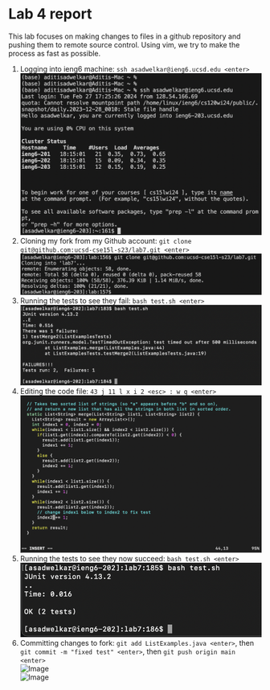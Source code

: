# Lab 4 report

This lab focuses on making changes to files in a github repository and pushing them to remote source control. Using vim, we try to make the process as fast as possible. 

1. Logging into ieng6 machine: `ssh asadwelkar@ieng6.ucsd.edu <enter>`  
![Image](login.png)  
2. Cloning my fork from my Github account: `git clone git@github.com:ucsd-cse15l-s23/lab7.git <enter>`  
![Image](git-clone.png)  
3. Running the tests to see they fail: `bash test.sh <enter>`  
![Image](failedtests.png)  
4. Editing the code file: `43 j 11 l x i 2 <esc> : w q <enter>`  
![Image](edit-code.png)  
5. Running the tests to see they now succeed: `bash test.sh <enter>`  
![Image](successtests.png)  
6. Committing changes to fork: `git add ListExamples.java <enter>`, then `git commit -m "fixed test" <enter>`, then `git push origin main <enter>`  
![Image](gitadd.png)  
![Image](gitcommitpush.png)  
